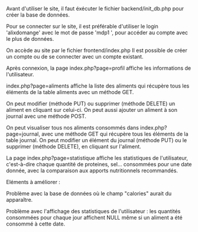 Avant d'utiliser le site, il faut éxécuter le fichier backend/init_db.php pour créer la base de données.

Pour se connecter sur le site, il est préférable d'utiliser le login 'alixdomange' avec le mot de passe 'mdp1 ', pour accéder au compte avec le plus de données.

On accède au site par le fichier frontend/index.php
Il est possible de créer un compte ou de se connecter avec un compte existant.

Après connexion, la page index.php?page=profil affiche les informations de l'utilisateur.

index.php?page=aliments affiche la liste des aliments qui récupère tous les éléments de la table aliments avec un méthode GET.

On peut modifier (méthode PUT) ou supprimer (méthode DELETE) un aliment en cliquant sur celui-ci. On peut aussi ajouter un aliment à son journal avec une méthode POST.

On peut visualiser tous nos aliments consommés dans index.php?page=journal, avec une méthode GET qui récupère tous les éléments de la table journal.
On peut modifier un élément du journal (méthode PUT) ou le supprimer (méthode DELETE), en cliquant sur l'aliment.

La page index.php?page=statistique affiche les statistiques de l'utilisateur, c'est-à-dire chaque quantité de proteines, sel... consommées pour une date donnée, avec la comparaison aux apports nutritionnels recommandés.

Eléments à améliorer :

Problème avec la base de données où le champ "calories" aurait du apparaître.

Problème avec l'affichage des statistiques de l'utilisateur : les quantités consommées pour chaque jour affichent NULL même si un aliment a été consommé à cette date.